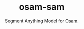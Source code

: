 <div align="center">
  <h1>osam-sam</h1>
  <p>Segment Anything Model for <a href="https://github.com/wkentaro/osam">Osam</a>.<p>
</div>
